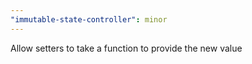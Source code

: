 ```yaml
---
"immutable-state-controller": minor
---
```


Allow setters to take a function to provide the new value
